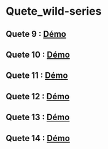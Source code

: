 # Quete_wild-series

## Quete 9 : [Démo](https://www.loom.com/share/89fc7ba202364b9ab1363f9aba330bf2 )
## Quete 10 : [Démo](https://www.loom.com/share/c1e81946aa7e43b2aa1bb882ca342540 )
## Quete 11 : [Démo](https://www.loom.com/share/960ccf7331514ef5986a84fd24f14d78 )
## Quete 12 : [Démo](https://www.loom.com/share/70bf56c5c74d475ca1bb5f6daeda127c)
## Quete 13 : [Démo](https://www.loom.com/share/f58344444dab4b44aafc10367f5a7370)
## Quete 14 : [Démo](https://www.loom.com/share/bc27f4ea64b64df8b697d9a5b799f651)



 






